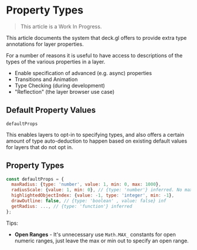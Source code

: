 # Property Types

> This article is a Work In Progress.


This article documents the system that deck.gl offers to provide extra type annotations for layer properties.

For a number of reasons it is useful to have access to descriptions of the types of the various properties in a layer.

* Enable specification of advanced (e.g. async) properties
* Transitions and Animation
* Type Checking (during development)
* "Reflection" (the layer browser use case)


## Default Property Values

`defaultProps`

This enables layers to opt-in to specifying types, and also offers a certain amount of type auto-deduction to happen based on existing default values for layers that do not opt in.


## Property Types

```js
const defaultProps = {
  maxRadius: {type: 'number', value: 1, min: 0, max: 1000},
  radiusScale: {value: 1, min: 0}, // {type: 'number'} inferred. No max value.
  highlightedObjectIndex: {value: -1, type: 'integer', min: -1},
  drawOutline: false, // {type: 'boolean' , value: false} inf
  getRadius: ..., // {type: 'function'} inferred
};
```

Tips:

* **Open Ranges** - It's unnecessary use `Math.MAX_` constants for open numeric ranges, just leave the max or min out to specify an open range.

